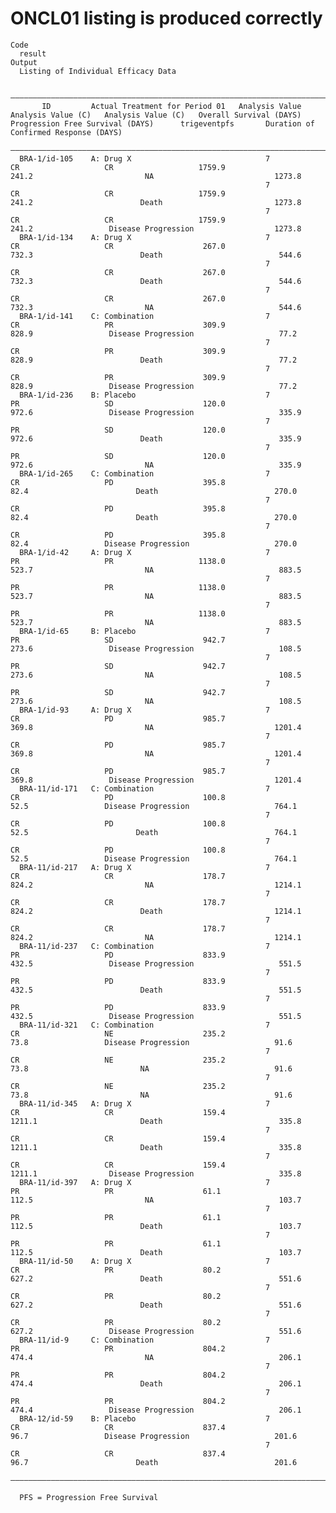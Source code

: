 # ONCL01 listing is produced correctly

    Code
      result
    Output
      Listing of Individual Efficacy Data
      
      ————————————————————————————————————————————————————————————————————————————————————————————————————————————————————————————————————————————————————————————————————————————————————————————————————————————————————————————————————
           ID         Actual Treatment for Period 01   Analysis Value   Analysis Value (C)   Analysis Value (C)   Overall Survival (DAYS)   Progression Free Survival (DAYS)      trigeventpfs       Duration of Confirmed Response (DAYS)
      ————————————————————————————————————————————————————————————————————————————————————————————————————————————————————————————————————————————————————————————————————————————————————————————————————————————————————————————————————
      BRA-1/id-105    A: Drug X                              7                  CR                   CR                   1759.9                         241.2                         NA                           1273.8                
                                                             7                  CR                   CR                   1759.9                         241.2                        Death                         1273.8                
                                                             7                  CR                   CR                   1759.9                         241.2                 Disease Progression                  1273.8                
      BRA-1/id-134    A: Drug X                              7                  CR                   CR                    267.0                         732.3                        Death                          544.6                
                                                             7                  CR                   CR                    267.0                         732.3                        Death                          544.6                
                                                             7                  CR                   CR                    267.0                         732.3                         NA                            544.6                
      BRA-1/id-141    C: Combination                         7                  CR                   PR                    309.9                         828.9                 Disease Progression                   77.2                 
                                                             7                  CR                   PR                    309.9                         828.9                        Death                          77.2                 
                                                             7                  CR                   PR                    309.9                         828.9                 Disease Progression                   77.2                 
      BRA-1/id-236    B: Placebo                             7                  PR                   SD                    120.0                         972.6                 Disease Progression                   335.9                
                                                             7                  PR                   SD                    120.0                         972.6                        Death                          335.9                
                                                             7                  PR                   SD                    120.0                         972.6                         NA                            335.9                
      BRA-1/id-265    C: Combination                         7                  CR                   PD                    395.8                          82.4                        Death                          270.0                
                                                             7                  CR                   PD                    395.8                          82.4                        Death                          270.0                
                                                             7                  CR                   PD                    395.8                          82.4                 Disease Progression                   270.0                
      BRA-1/id-42     A: Drug X                              7                  PR                   PR                   1138.0                         523.7                         NA                            883.5                
                                                             7                  PR                   PR                   1138.0                         523.7                         NA                            883.5                
                                                             7                  PR                   PR                   1138.0                         523.7                         NA                            883.5                
      BRA-1/id-65     B: Placebo                             7                  PR                   SD                    942.7                         273.6                 Disease Progression                   108.5                
                                                             7                  PR                   SD                    942.7                         273.6                         NA                            108.5                
                                                             7                  PR                   SD                    942.7                         273.6                         NA                            108.5                
      BRA-1/id-93     A: Drug X                              7                  CR                   PD                    985.7                         369.8                         NA                           1201.4                
                                                             7                  CR                   PD                    985.7                         369.8                         NA                           1201.4                
                                                             7                  CR                   PD                    985.7                         369.8                 Disease Progression                  1201.4                
      BRA-11/id-171   C: Combination                         7                  CR                   PD                    100.8                          52.5                 Disease Progression                   764.1                
                                                             7                  CR                   PD                    100.8                          52.5                        Death                          764.1                
                                                             7                  CR                   PD                    100.8                          52.5                 Disease Progression                   764.1                
      BRA-11/id-217   A: Drug X                              7                  CR                   CR                    178.7                         824.2                         NA                           1214.1                
                                                             7                  CR                   CR                    178.7                         824.2                        Death                         1214.1                
                                                             7                  CR                   CR                    178.7                         824.2                         NA                           1214.1                
      BRA-11/id-237   C: Combination                         7                  PR                   PD                    833.9                         432.5                 Disease Progression                   551.5                
                                                             7                  PR                   PD                    833.9                         432.5                        Death                          551.5                
                                                             7                  PR                   PD                    833.9                         432.5                 Disease Progression                   551.5                
      BRA-11/id-321   C: Combination                         7                  CR                   NE                    235.2                          73.8                 Disease Progression                   91.6                 
                                                             7                  CR                   NE                    235.2                          73.8                         NA                            91.6                 
                                                             7                  CR                   NE                    235.2                          73.8                         NA                            91.6                 
      BRA-11/id-345   A: Drug X                              7                  CR                   CR                    159.4                         1211.1                       Death                          335.8                
                                                             7                  CR                   CR                    159.4                         1211.1                       Death                          335.8                
                                                             7                  CR                   CR                    159.4                         1211.1                Disease Progression                   335.8                
      BRA-11/id-397   A: Drug X                              7                  PR                   PR                    61.1                          112.5                         NA                            103.7                
                                                             7                  PR                   PR                    61.1                          112.5                        Death                          103.7                
                                                             7                  PR                   PR                    61.1                          112.5                        Death                          103.7                
      BRA-11/id-50    A: Drug X                              7                  CR                   PR                    80.2                          627.2                        Death                          551.6                
                                                             7                  CR                   PR                    80.2                          627.2                        Death                          551.6                
                                                             7                  CR                   PR                    80.2                          627.2                 Disease Progression                   551.6                
      BRA-11/id-9     C: Combination                         7                  PR                   PR                    804.2                         474.4                         NA                            206.1                
                                                             7                  PR                   PR                    804.2                         474.4                        Death                          206.1                
                                                             7                  PR                   PR                    804.2                         474.4                 Disease Progression                   206.1                
      BRA-12/id-59    B: Placebo                             7                  CR                   CR                    837.4                          96.7                 Disease Progression                   201.6                
                                                             7                  CR                   CR                    837.4                          96.7                        Death                          201.6                
      ————————————————————————————————————————————————————————————————————————————————————————————————————————————————————————————————————————————————————————————————————————————————————————————————————————————————————————————————————
      
      PFS = Progression Free Survival

